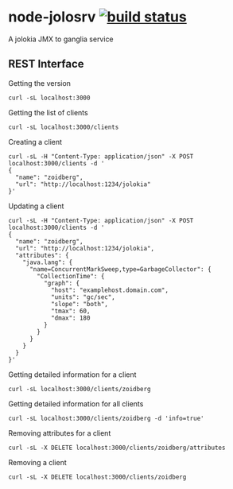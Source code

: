 node-jolosrv [![build status](https://secure.travis-ci.org/seryl/node-jolosrv.png)](https://travis-ci.org/seryl/node-jolosrv)
============

A jolokia JMX to ganglia service

## REST Interface

Getting the version
```
curl -sL localhost:3000
```

Getting the list of clients
```
curl -sL localhost:3000/clients
```

Creating a client
```
curl -sL -H "Content-Type: application/json" -X POST localhost:3000/clients -d '
{
  "name": "zoidberg",
  "url": "http://localhost:1234/jolokia"
}'
```

Updating a client
```
curl -sL -H "Content-Type: application/json" -X POST localhost:3000/clients -d '
{
  "name": "zoidberg",
  "url": "http://localhost:1234/jolokia",
  "attributes": {
    "java.lang": {
      "name=ConcurrentMarkSweep,type=GarbageCollector": {
        "CollectionTime": {
          "graph": {
            "host": "examplehost.domain.com",
            "units": "gc/sec",
            "slope": "both",
            "tmax": 60,
            "dmax": 180
          }
        }
      }
    }
  }
}'
```

Getting detailed information for a client
```
curl -sL localhost:3000/clients/zoidberg
```

Getting detailed information for all clients
```
curl -sL localhost:3000/clients/zoidberg -d 'info=true'
```

Removing attributes for a client
```
curl -sL -X DELETE localhost:3000/clients/zoidberg/attributes
```

Removing a client
```
curl -sL -X DELETE localhost:3000/clients/zoidberg
```
